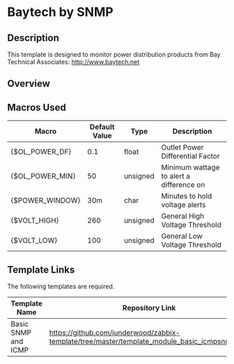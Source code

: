 # Baytech by SNMP

## Description

This template is designed to monitor power distribution products from Bay Technical Associates: http://www.baytech.net

## Overview

## Macros Used

| Macro           | Default Value | Type     | Description                              |
|-----------------|---------------|----------|------------------------------------------|
| {$OL_POWER_DF}  | 0.1           | float    | Outlet Power Differential Factor         |
| {$OL_POWER_MIN} | 50            | unsigned | Minimum wattage to alert a difference on |
| {$POWER_WINDOW} | 30m           | char     | Minutes to hold voltage alerts           |
| {$VOLT_HIGH}    | 260           | unsigned | General High Voltage Threshold           |
| {$VOLT_LOW}     | 100           | unsigned | General Low Voltage Threshold            |

## Template Links

The following templates are required.

| Template Name       | Repository Link                                                                              |
|---------------------|----------------------------------------------------------------------------------------------|
| Basic SNMP and ICMP | https://github.com/iunderwood/zabbix-template/tree/master/template_module_basic_icmpsnmp/6.4 |

